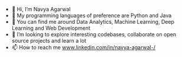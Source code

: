 * 👋 Hi, I’m Navya Agarwal
* 🌱 My programming languages of preference are Python and Java
* 💞️ You can find me around Data Analytics, Machine Learning, Deep Learning and Web Development
* 👀 I’m looking to explore interesting codebases, collaborate on open source projects and learn a lot
* 📫 How to reach me www.linkedin.com/in/navya-agarwal-/
